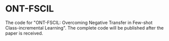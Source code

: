 # ONT-FSCIL
The code for "ONT-FSCIL: Overcoming Negative Transfer in Few-shot Class-incremental Learning".
The complete code will be published after the paper is received.
